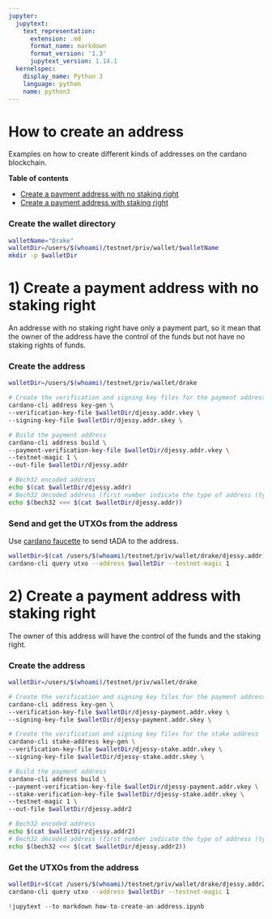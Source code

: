 ```yaml
---
jupyter:
  jupytext:
    text_representation:
      extension: .md
      format_name: markdown
      format_version: '1.3'
      jupytext_version: 1.14.1
  kernelspec:
    display_name: Python 3
    language: python
    name: python3
---
```


# How to create an address

Examples on how to create different kinds of addresses on the cardano blockchain.


**Table of contents**
- [Create a payment address with no staking right](#Create-a-payment-address-with-no-staking-right)
- [Create a payment address with staking right](#Create-a-payment-address-with-staking-right)


### Create the wallet directory 

```bash
walletName="Drake"
walletDir=/users/$(whoami)/testnet/priv/wallet/$walletName
mkdir -p $walletDir
```

# 1) Create a payment address with no staking right

An addresse with no staking right have only a payment part, so it mean that the owner of the address have the control of the funds but not have no staking rights of funds.


### Create the address 

```bash
walletDir=/users/$(whoami)/testnet/priv/wallet/drake

# Create the verification and signing key files for the payment address 
cardano-cli address key-gen \
--verification-key-file $walletDir/djessy.addr.vkey \
--signing-key-file $walletDir/djessy.addr.skey \

# Build the payment address
cardano-cli address build \
--payment-verification-key-file $walletDir/djessy.addr.vkey \
--testnet-magic 1 \
--out-file $walletDir/djessy.addr

# Bech32 encoded address
echo $(cat $walletDir/djessy.addr) 
# Bech32 decoded address (first number indicate the type of address (type6))
echo $(bech32 <<< $(cat $walletDir/djessy.addr))
```

### Send and get the UTXOs from the address

Use [cardano faucette](https://docs.cardano.org/cardano-testnet/tools/faucet) to send tADA to the address.

```bash
walletDir=$(cat /users/$(whoami)/testnet/priv/wallet/drake/djessy.addr)
cardano-cli query utxo --address $walletDir --testnet-magic 1
```

# 2) Create a payment address with staking right

The owner of this address will have the control of the funds and the staking right.


### Create the address

```bash
walletDir=/users/$(whoami)/testnet/priv/wallet/drake

# Create the verification and signing key files for the payment address 
cardano-cli address key-gen \
--verification-key-file $walletDir/djessy-payment.addr.vkey \
--signing-key-file $walletDir/djessy-payment.addr.skey \

# Create the verification and signing key files for the stake address  
cardano-cli stake-address key-gen \
--verification-key-file $walletDir/djessy-stake.addr.vkey \
--signing-key-file $walletDir/djessy-stake.addr.skey \

# Build the payment address
cardano-cli address build \
--payment-verification-key-file $walletDir/djessy-payment.addr.vkey \
--stake-verification-key-file $walletDir/djessy-stake.addr.vkey \
--testnet-magic 1 \
--out-file $walletDir/djessy.addr2

# Bech32 encoded address
echo $(cat $walletDir/djessy.addr2) 
# Bech32 decoded address (first number indicate the type of address (type 0))
echo $(bech32 <<< $(cat $walletDir/djessy.addr2))
```

### Get the UTXOs from the address

```bash
walletDir=$(cat /users/$(whoami)/testnet/priv/wallet/drake/djessy.addr2)
cardano-cli query utxo --address $walletDir --testnet-magic 1
```

```python
!jupytext --to markdown how-to-create-an-address.ipynb
```

```python

```
